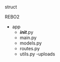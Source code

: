 struct

REBO2
- app
  - ___init___.py
  - main.py
  - models.py
  - routes.py
  - utils.py
-uploads

